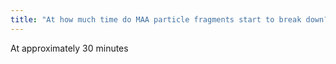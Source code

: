 ```yaml
---
title: "At how much time do MAA particle fragments start to break down?"
---
```

At approximately 30 minutes

